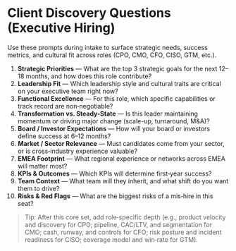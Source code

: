 # Client Discovery Questions (Executive Hiring)

Use these prompts during intake to surface strategic needs, success metrics, and cultural fit across roles (CPO, CMO, CFO, CISO, GTM, etc.).

1. **Strategic Priorities** — What are the top 3 strategic goals for the next 12–18 months, and how does this role contribute?
2. **Leadership Fit** — Which leadership style and cultural traits are critical on your executive team right now?
3. **Functional Excellence** — For this role, which specific capabilities or track record are non‑negotiable?
4. **Transformation vs. Steady-State** — Is this leader maintaining momentum or driving major change (scale-up, turnaround, M&A)?
5. **Board / Investor Expectations** — How will your board or investors define success at 6–12 months?
6. **Market / Sector Relevance** — Must candidates come from your sector, or is cross‑industry experience valuable?
7. **EMEA Footprint** — What regional experience or networks across EMEA will matter most?
8. **KPIs & Outcomes** — Which KPIs will determine first‑year success?
9. **Team Context** — What team will they inherit, and what shift do you want them to drive?
10. **Risks & Red Flags** — What are the biggest risks of a mis‑hire in this seat?

> Tip: After this core set, add role‑specific depth (e.g., product velocity and discovery for CPO; pipeline, CAC/LTV, and segmentation for CMO; cash, runway, and controls for CFO; risk posture and incident readiness for CISO; coverage model and win‑rate for GTM).

